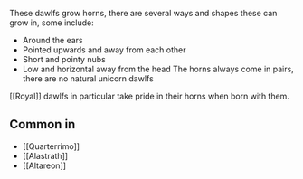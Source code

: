 These dawlfs grow horns, there are several ways and shapes these can grow in, some include:
- Around the ears
- Pointed upwards and away from each other
- Short and pointy nubs
- Low and horizontal away from the head
The horns always come in pairs, there are no natural unicorn dawlfs

[[Royal]] dawlfs in particular take pride in their horns when born with them.
## Common in
- [[Quarterrimo]]
- [[Alastrath]]
- [[Altareon]]